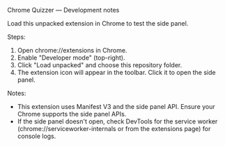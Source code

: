 Chrome Quizzer — Development notes

Load this unpacked extension in Chrome to test the side panel.

Steps:

1. Open chrome://extensions in Chrome.
2. Enable "Developer mode" (top-right).
3. Click "Load unpacked" and choose this repository folder.
4. The extension icon will appear in the toolbar. Click it to open the side panel.

Notes:
- This extension uses Manifest V3 and the side panel API. Ensure your Chrome supports the side panel APIs.
- If the side panel doesn't open, check DevTools for the service worker (chrome://serviceworker-internals or from the extensions page) for console logs.
